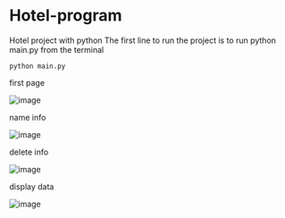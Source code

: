 # Hotel-program
Hotel project with python
The first line to run the project is to run python main.py from the terminal

```python main.py```

first page

![image](https://github.com/user-attachments/assets/4cbcee3a-f094-4114-b60b-9af539f84181)

name info

![image](https://github.com/user-attachments/assets/a02e4d08-1953-4985-b6d0-88c50c0cc7b2)

delete info

![image](https://github.com/user-attachments/assets/57b63abc-f983-4096-bcf2-372c57b4828c)

display data

![image](https://github.com/user-attachments/assets/14a1e545-f9b3-4a31-84be-e800d096ce41)





